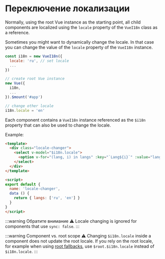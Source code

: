 # Переключение локализации

Normally, using the root Vue instance as the starting point, all child components are localized using the `locale` property of the `VueI18n` class as a reference.

Sometimes you might want to dynamically change the locale. In that case you can change the value of the `locale` property of the `VueI18n` instance.


```js
const i18n = new VueI18n({
  locale: 'ru', // set locale
  ...
})

// create root Vue instance
new Vue({
  i18n,
  ...
}).$mount('#app')

// change other locale
i18n.locale = 'en'
```

Each component contains a `VueI18n` instance referenced as the `$i18n` property that can also be used to change the locale.

Example:

```html
<template>
  <div class="locale-changer">
    <select v-model="$i18n.locale">
      <option v-for="(lang, i) in langs" :key="`Lang${i}`" :value="lang">{{ lang }}</option>
    </select>
  </div>
</template>

<script>
export default {
  name: 'locale-changer',
  data () {
    return { langs: ['ru', 'en'] }
  }
}
</script>
```

:::warning Обратите внимание
:warning: Locale changing is ignored for components that use `sync: false`.
:::

:::warning Component vs. root scope
:warning: Changing `$i18n.locale` inside a component does not update the root locale.
If you rely on the root locale, for example when using [root fallbacks](./fallback.html), use `$root.$i18n.locale` instead of `$i18n.locale`.
:::
